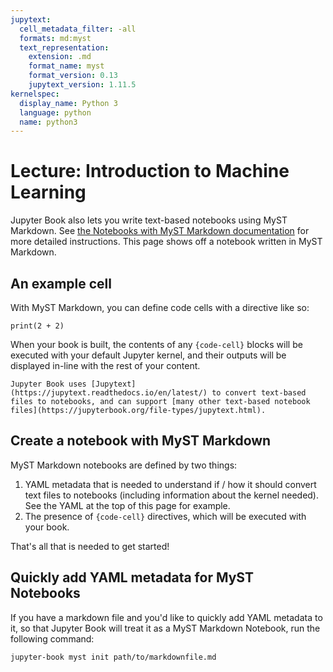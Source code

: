 ```yaml
---
jupytext:
  cell_metadata_filter: -all
  formats: md:myst
  text_representation:
    extension: .md
    format_name: myst
    format_version: 0.13
    jupytext_version: 1.11.5
kernelspec:
  display_name: Python 3
  language: python
  name: python3
---
```


# Lecture: Introduction to Machine Learning

Jupyter Book also lets you write text-based notebooks using MyST Markdown.
See [the Notebooks with MyST Markdown documentation](https://jupyterbook.org/file-types/myst-notebooks.html) for more detailed instructions.
This page shows off a notebook written in MyST Markdown.

## An example cell

With MyST Markdown, you can define code cells with a directive like so:

```{code-cell}
print(2 + 2)
```

When your book is built, the contents of any `{code-cell}` blocks will be
executed with your default Jupyter kernel, and their outputs will be displayed
in-line with the rest of your content.

```{seealso}
Jupyter Book uses [Jupytext](https://jupytext.readthedocs.io/en/latest/) to convert text-based files to notebooks, and can support [many other text-based notebook files](https://jupyterbook.org/file-types/jupytext.html).
```

## Create a notebook with MyST Markdown

MyST Markdown notebooks are defined by two things:

1. YAML metadata that is needed to understand if / how it should convert text files to notebooks (including information about the kernel needed).
   See the YAML at the top of this page for example.
2. The presence of `{code-cell}` directives, which will be executed with your book.

That's all that is needed to get started!

## Quickly add YAML metadata for MyST Notebooks

If you have a markdown file and you'd like to quickly add YAML metadata to it, so that Jupyter Book will treat it as a MyST Markdown Notebook, run the following command:

```
jupyter-book myst init path/to/markdownfile.md
```
